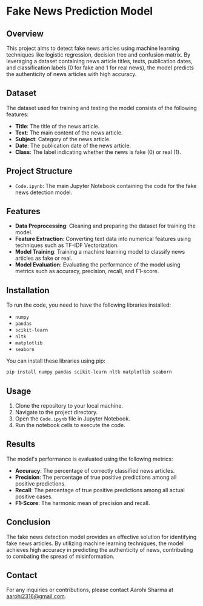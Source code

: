 # Fake News Prediction Model

## Overview

This project aims to detect fake news articles using machine learning techniques like logistic regression, decision tree and confusion matrix. By leveraging a dataset containing news article titles, texts, publication dates, and classification labels (0 for fake and 1 for real news), the model predicts the authenticity of news articles with high accuracy.

## Dataset

The dataset used for training and testing the model consists of the following features:
- **Title**: The title of the news article.
- **Text**: The main content of the news article.
- **Subject**: Category of the news article.
- **Date**: The publication date of the news article.
- **Class**: The label indicating whether the news is fake (0) or real (1).

## Project Structure

- `Code.ipynb`: The main Jupyter Notebook containing the code for the fake news detection model.

## Features

- **Data Preprocessing**: Cleaning and preparing the dataset for training the model.
- **Feature Extraction**: Converting text data into numerical features using techniques such as TF-IDF Vectorization.
- **Model Training**: Training a machine learning model to classify news articles as fake or real.
- **Model Evaluation**: Evaluating the performance of the model using metrics such as accuracy, precision, recall, and F1-score.

## Installation

To run the code, you need to have the following libraries installed:
- `numpy`
- `pandas`
- `scikit-learn`
- `nltk`
- `matplotlib`
- `seaborn`

You can install these libraries using pip:
```bash
pip install numpy pandas scikit-learn nltk matplotlib seaborn
```

## Usage

1. Clone the repository to your local machine.
2. Navigate to the project directory.
3. Open the `Code.ipynb` file in Jupyter Notebook.
4. Run the notebook cells to execute the code.

## Results

The model's performance is evaluated using the following metrics:
- **Accuracy**: The percentage of correctly classified news articles.
- **Precision**: The percentage of true positive predictions among all positive predictions.
- **Recall**: The percentage of true positive predictions among all actual positive cases.
- **F1-Score**: The harmonic mean of precision and recall.

## Conclusion

The fake news detection model provides an effective solution for identifying fake news articles. By utilizing machine learning techniques, the model achieves high accuracy in predicting the authenticity of news, contributing to combating the spread of misinformation.

## Contact

For any inquiries or contributions, please contact Aarohi Sharma at aarohi2316@gmail.com.
